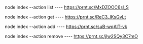 node index --action list ---- https://prnt.sc/MxDZOOC6sl_S

node index --action get ---- https://prnt.sc/ReC3_IKsGvLt

node index --action add ---- https://prnt.sc/suB-wqAlT-vk

node index --action remove ---- https://prnt.sc/jlw2SQy3C7mO



